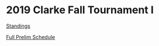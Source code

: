 # 2019 Clarke Fall Tournament I

[Standings](https://clarkefall.github.io/standings)

[Full Prelim Schedule](https://clarkefall.github.io/prelim-schedule)

